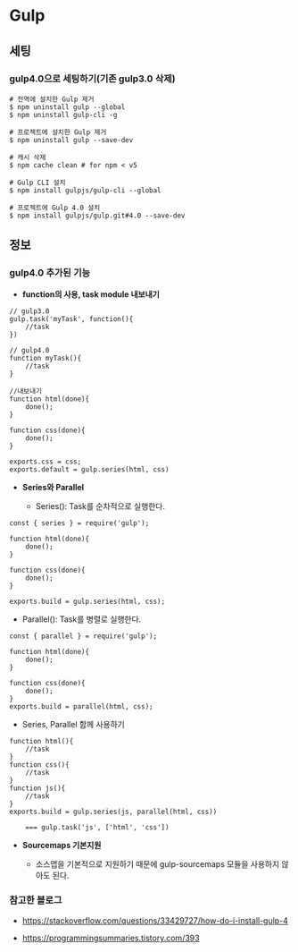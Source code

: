 # Gulp

## 세팅

### gulp4.0으로 세팅하기(기존 gulp3.0 삭제)

```
# 전역에 설치한 Gulp 제거
$ npm uninstall gulp --global
$ npm uninstall gulp-cli -g

# 프로젝트에 설치한 Gulp 제거
$ npm uninstall gulp --save-dev

# 캐시 삭제
$ npm cache clean # for npm < v5

# Gulp CLI 설치
$ npm install gulpjs/gulp-cli --global

# 프로젝트에 Gulp 4.0 설치
$ npm install gulpjs/gulp.git#4.0 --save-dev
```

## 정보

### gulp4.0 추가된 기능

- **function의 사용, task module 내보내기**

```
// gulp3.0
gulp.task('myTask', function(){
	//task
})

// gulp4.0
function myTask(){
	//task
}

//내보내기
function html(done){
	done();
}

function css(done){
	done();
}

exports.css = css;
exports.default = gulp.series(html, css)
```

- **Series와 Parallel**

	- Series(): Task를 순차적으로 실행한다.

```
const { series } = require('gulp');

function html(done){
	done();
}

function css(done){
	done();
}

exports.build = gulp.series(html, css);
```

- Parallel(): Task를 병렬로 실행한다.

```
const { parallel } = require('gulp');

function html(done){
	done();
}

function css(done){
	done();
}
exports.build = parallel(html, css);
```

- Series, Parallel 함께 사용하기
```
function html(){
	//task
}
function css(){
	//task
}
function js(){
	//task
}
exports.build = gulp.series(js, parallel(html, css))

	=== gulp.task('js', ['html', 'css'])
```

- **Sourcemaps 기본지원**

	- 소스맵을 기본적으로 지원하기 때문에 gulp-sourcemaps 모듈을 사용하지 않아도 된다.


### 참고한 블로그

- https://stackoverflow.com/questions/33429727/how-do-i-install-gulp-4

- https://programmingsummaries.tistory.com/393

